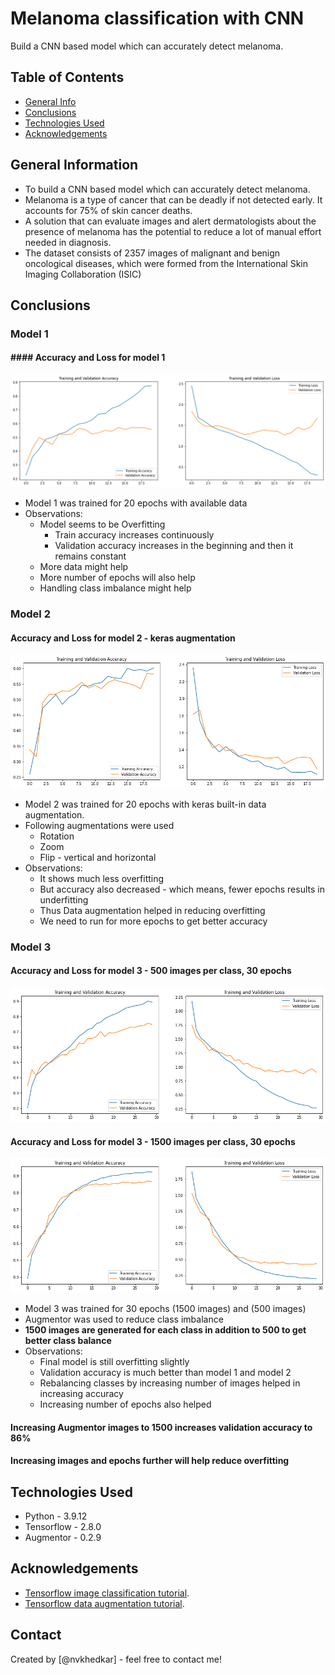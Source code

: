 # Melanoma classification with CNN
Build a CNN based model which can accurately detect melanoma. 


## Table of Contents
* [General Info](#general-information)
* [Conclusions](#conclusions)
* [Technologies Used](#technologies-used)
* [Acknowledgements](#acknowledgements)

<!-- You can include any other section that is pertinent to your problem -->

## General Information
- To build a CNN based model which can accurately detect melanoma. 
- Melanoma is a type of cancer that can be deadly if not detected early. It accounts for 75% of skin cancer deaths. 
- A solution that can evaluate images and alert dermatologists about the presence of melanoma has the potential to reduce a lot of manual effort needed in diagnosis.
- The dataset consists of 2357 images of malignant and benign oncological diseases, which were formed from the International Skin Imaging Collaboration (ISIC)

<!-- You don't have to answer all the questions - just the ones relevant to your project. -->

## Conclusions
### Model 1
#### #### Accuracy and Loss for model 1
![Accuracy and Loss for model 1](images/model1.png)
- Model 1 was trained for 20 epochs with available data
- Observations:
    - Model seems to be Overfitting
        - Train accuracy increases continuously
        - Validation accuracy increases in the beginning and then it remains constant
    - More data might help
    - More number of epochs will also help
    - Handling class imbalance might help
  
### Model 2
#### Accuracy and Loss for model 2 - keras augmentation
![Accuracy and Loss for model 2](images/model2.png)
- Model 2 was trained for 20 epochs with keras built-in data augmentation.
- Following augmentations were used
    - Rotation
    - Zoom
    - Flip - vertical and horizontal
- Observations:
    - It shows much less overfitting
    - But accuracy also decreased - which means, fewer epochs results in underfitting
    - Thus Data augmentation helped in reducing overfitting
    - We need to run for more epochs to get better accuracy

### Model 3
#### Accuracy and Loss for model 3 - 500 images per class, 30 epochs
![Accuracy and Loss for model 3](images/model3_low.png)
#### Accuracy and Loss for model 3 - 1500 images per class, 30 epochs
![Accuracy and Loss for model 3](images/model3.png)
- Model 3 was trained for 30 epochs (1500 images) and (500 images)
- Augmentor was used to reduce class imbalance
- __1500 images are generated for each class in addition to 500 to get better class balance__
- Observations:
    - Final model is still overfitting slightly
    - Validation accuracy is much better than model 1 and model 2
    - Rebalancing classes by increasing number of images helped in increasing accuracy
    - Increasing number of epochs also helped

#### Increasing Augmentor images to 1500 increases validation accuracy to 86%
#### Increasing images and epochs further will help reduce overfitting

<!-- You don't have to answer all the questions - just the ones relevant to your project. -->


## Technologies Used
- Python - 3.9.12
- Tensorflow - 2.8.0
- Augmentor - 0.2.9

<!-- As the libraries versions keep on changing, it is recommended to mention the version of library used in this project -->

## Acknowledgements
- [Tensorflow image classification tutorial](https://www.tensorflow.org/tutorials/images/classification).
- [Tensorflow data augmentation tutorial](https://www.tensorflow.org/tutorials/images/data_augmentation).


## Contact
Created by [@nvkhedkar] - feel free to contact me!


<!-- Optional -->
<!-- ## License -->
<!-- This project is open source and available under the [... License](). -->

<!-- You don't have to include all sections - just the one's relevant to your project -->